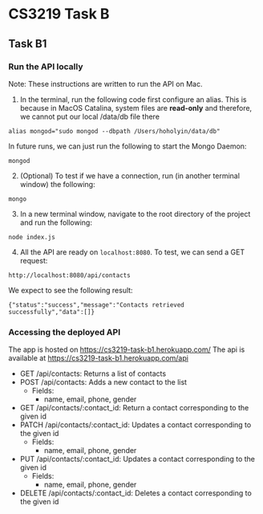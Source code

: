 # CS3219 Task B

## Task B1 
### Run the API locally
Note: These instructions are written to run the API on Mac.

1. In the terminal, run the following code first configure an alias. This is because in MacOS Catalina, system files are **read-only** and 
therefore, we cannot put our local /data/db file there
```
alias mongod="sudo mongod --dbpath /Users/hoholyin/data/db"
```

In future runs, we can just run the following to start the Mongo Daemon:
```
mongod
```

2. (Optional) To test if we have a connection, run (in another terminal window) the following:
```
mongo
```

3. In a new terminal window, navigate to the root directory of the project and run the following:
```
node index.js
```

4. All the API are ready on `localhost:8080`. To test, we can send a GET request:
```
http://localhost:8080/api/contacts
```
We expect to see the following result:
```
{"status":"success","message":"Contacts retrieved successfully","data":[]}
```
### Accessing the deployed API
The app is hosted on https://cs3219-task-b1.herokuapp.com/
The api is available at https://cs3219-task-b1.herokuapp.com/api

- GET /api/contacts: Returns a list of contacts
- POST /api/contacts: Adds a new contact to the list
  - Fields:
     - name, email, phone, gender
- GET /api/contacts/:contact_id: Return a contact corresponding to the given id
- PATCH /api/contacts/:contact_id: Updates a contact corresponding to the given id
  - Fields:
     - name, email, phone, gender
- PUT /api/contacts/:contact_id: Updates a contact corresponding to the given id
  - Fields:
     - name, email, phone, gender
- DELETE /api/contacts/:contact_id: Deletes a contact corresponding to the given id
